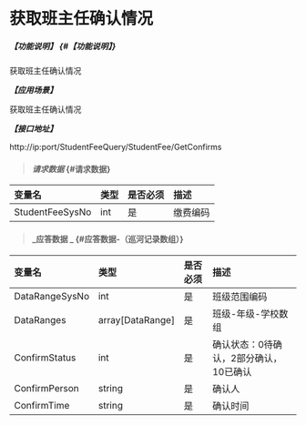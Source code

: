 # 获取班主任确认情况

##### _【功能说明】_ {#【功能说明】}

获取班主任确认情况

_**【应用场景】**_

获取班主任确认情况

_**【接口地址】**_

http://ip:port/StudentFeeQuery/StudentFee/GetConfirms

> #### _请求数据_ {#请求数据}

| 变量名 | 类型 | 是否必须 | 描述 |
| :--- | :--- | :--- | :--- |
| StudentFeeSysNo | int | 是 | 缴费编码 |


> #### _应答数据 _ {#应答数据-（巡河记录数组）}

| 变量名 | 类型 | 是否必须 | 描述 |
| :--- | :--- | :--- | :--- |
| DataRangeSysNo|int| 是 | 班级范围编码 |
| DataRanges| array[DataRange]| 是 | 班级-年级-学校数组 |
| ConfirmStatus | int | 是 | 确认状态：0待确认，2部分确认，10已确认|
| ConfirmPerson | string | 是 | 确认人|
| ConfirmTime | string | 是 | 确认时间|





